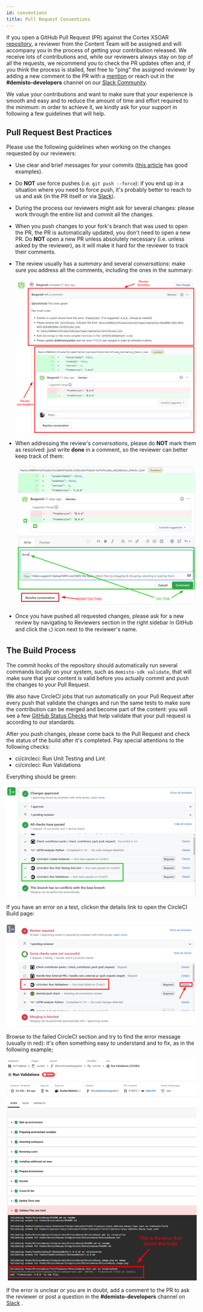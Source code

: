 ```yaml
---
id: conventions
title: Pull Request Conventions
---
```


If you open a GitHub Pull Request (PR) against the Cortex XSOAR [repository](https://github.com/demisto/content), a reviewer from the Content Team will be assigned and will accompany you in the process of getting your contribution released. We receive lots of contributions and, while our reviewers always stay on top of all the requests, we recommend you to check the PR updates often and, if you think the process is stalled, feel free to "ping" the assigned reviewer by adding a new comment to the PR with a [mention](https://github.blog/2011-03-23-mention-somebody-they-re-notified/) or reach out in the **#demisto-developers** channel on our [Slack Community](https://dfircommunity.slack.com).

We value your contributions and want to make sure that your experience is smooth and easy and to reduce the amount of time and effort required to the minimum: in order to achieve it, we kindly ask for your support in following a few guidelines that will help.

## Pull Request Best Practices

Please use the following guidelines when working on the changes requested by our reviewers:
- Use clear and brief messages for your commits ([this article](https://chris.beams.io/posts/git-commit/) has good examples).

- Do **NOT** use force pushes (i.e. `git push --force`): if you end up in a situation where you need to force push, it's probably better to reach to us and ask (in the PR itself or via [Slack](https://dfircommunity.slack.com)).

- During the process our reviewers might ask for several changes: please work through the entire list and commit all the changes.

-  When you push changes to your fork's branch that was used to open the PR, the PR is automatically updated, you don't need to open a new PR. Do **NOT** open a new PR unless absolutely necessary (i.e. unless asked by the reviewer), as it will make it hard for the reviewer to track their comments. 

- The review usually has a *summary* and several *conversations*: make sure you address all the comments, including the ones in the summary:

    ![Pull Request Review Sections](../doc_imgs/contributing/pull_request_review.png)

- When addressing the review's *conversations*, please do **NOT** mark them as resolved: just write **done** in a comment, so the reviewer can better keep track of them:

    ![Resolve Conversation](../doc_imgs/contributing/resolve_conversation.png)

- Once you have pushed all requested changes, please ask for a new review by navigating to Reviewers section in the right sidebar in GitHub and click the ⭯ icon next to the reviewer's name.


## The Build Process

The commit hooks of the repository should automatically run several commands locally on your system, such as `demisto-sdk validate`, that will make sure that your content is valid before you actually commit and push the changes to your Pull Request.

We also have CircleCI jobs that run automatically on your Pull Request after every push that validate the changes and run the same tests to make sure the contribution can be merged and become part of the content: you will see a few [GitHub Status Checks](https://help.github.com/en/github/collaborating-with-issues-and-pull-requests/about-status-checks) that help validate that your pull request is according to our standards.

After you push changes, please come back to the Pull Request and check the status of the build after it's completed. Pay special attentions to the following checks:
- ci/circleci: Run Unit Testing and Lint
- ci/circleci: Run Validations

Everything should be green:

![Build Status Green](../doc_imgs/contributing/doc_status_green.png)

If you have an error on a test, clickon the details link to open the CircleCI Build page:

![Build Status Red](../doc_imgs/contributing/doc_status_red.png)

Browse to the failed CircleCI section and try to find the error message (usually in red): it's often something easy to understand and to fix, as in the following example;

![CircleCI Error](../doc_imgs/contributing/circleci_error.png)

If the error is unclear or you are in doubt, add a comment to the PR to ask the reviewer or post a question in the **#demisto-developers** channel on [Slack](https://dfircommunity.slack.com) .
